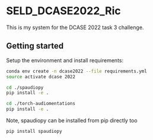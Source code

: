 # SELD_DCASE2022_Ric

This is my system for the DCASE 2022 task 3 challenge.

## Getting started

Setup the environment and install requirements:
```bash
conda env create -n dcase2022 --file requirements.yml
source activate dcase 2022

cd ./spaudiopy
pip install -e .

cd ./torch-audiomentations
pip install -e .
```

Note, spaudiopy can be installed from pip directly too
```bash
pip install spaudiopy
```
